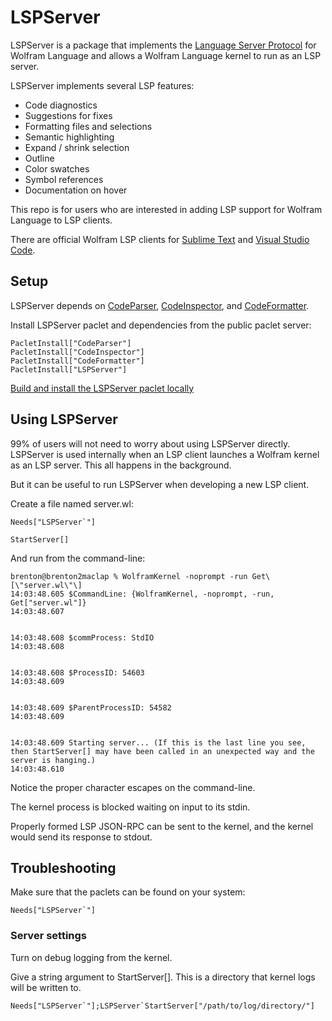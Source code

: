 # LSPServer

LSPServer is a package that implements the [Language Server Protocol](https://microsoft.github.io/language-server-protocol/) for Wolfram Language and allows a Wolfram Language kernel to run as an LSP server.

LSPServer implements several LSP features:
* Code diagnostics
* Suggestions for fixes
* Formatting files and selections
* Semantic highlighting
* Expand / shrink selection
* Outline
* Color swatches
* Symbol references
* Documentation on hover

This repo is for users who are interested in adding LSP support for Wolfram Language to LSP clients.

There are official Wolfram LSP clients for [Sublime Text](https://github.com/WolframResearch/Sublime-WolframLanguage) and [Visual Studio Code](https://github.com/WolframResearch/vscode-wolfram).


## Setup

LSPServer depends on [CodeParser](https://github.com/WolframResearch/codeparser), [CodeInspector](https://github.com/WolframResearch/codeinspector), and [CodeFormatter](https://github.com/WolframResearch/codeformatter).

Install LSPServer paclet and dependencies from the public paclet server:
```
PacletInstall["CodeParser"]
PacletInstall["CodeInspector"]
PacletInstall["CodeFormatter"]
PacletInstall["LSPServer"]
```

[Build and install the LSPServer paclet locally](HowToBuild.md)


## Using LSPServer

99% of users will not need to worry about using LSPServer directly. LSPServer is used internally when an LSP client launches a Wolfram kernel as an LSP server. This all happens in the background.

But it can be useful to run LSPServer when developing a new LSP client.

Create a file named server.wl:
```
Needs["LSPServer`"]

StartServer[]
```

And run from the command-line:
```
brenton@brenton2maclap % WolframKernel -noprompt -run Get\[\"server.wl\"\]
14:03:48.605 $CommandLine: {WolframKernel, -noprompt, -run, Get["server.wl"]}
14:03:48.607 


14:03:48.608 $commProcess: StdIO
14:03:48.608 


14:03:48.608 $ProcessID: 54603
14:03:48.609 


14:03:48.609 $ParentProcessID: 54582
14:03:48.609 


14:03:48.609 Starting server... (If this is the last line you see, then StartServer[] may have been called in an unexpected way and the server is hanging.)
14:03:48.610 
```

Notice the proper character escapes on the command-line.

The kernel process is blocked waiting on input to its stdin.

Properly formed LSP JSON-RPC can be sent to the kernel, and the kernel would send its response to stdout.


## Troubleshooting

Make sure that the paclets can be found on your system:
```
Needs["LSPServer`"]
```


### Server settings

Turn on debug logging from the kernel.

Give a string argument to StartServer[]. This is a directory that kernel logs will be written to.

```
Needs["LSPServer`"];LSPServer`StartServer["/path/to/log/directory/"]
```
